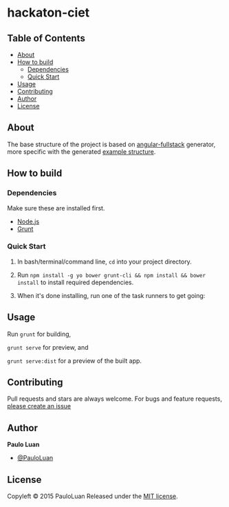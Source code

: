 # hackaton-ciet


## Table of Contents
<!-- toc -->
* [About](#about)
* [How to build](#how-to-build)
  * [Dependencies](#dependencies)
  * [Quick Start](#quick-start)
* [Usage](#usage)
* [Contributing](#contributing)
* [Author](#author)
* [License](#license)

<!-- toc stop -->

<!-- ps: table of contents generated by [readme-toc](https://www.npmjs.com/package/readme-toc) plugin. -->

## About

The base structure of the project is based on [angular-fullstack](https://github.com/DaftMonk/generator-angular-fullstack) generator, more specific with the generated [example structure](https://github.com/DaftMonk/fullstack-demo).

## How to build

### Dependencies
Make sure these are installed first.

* [Node.js](http://nodejs.org)
* [Grunt](http://gruntjs.com/)

### Quick Start

1. In bash/terminal/command line, `cd` into your project directory.

2. Run `npm install -g yo bower grunt-cli && npm install && bower install` to install required dependencies.

3. When it's done installing, run one of the task runners to get going:

## Usage

Run `grunt` for building,

`grunt serve` for preview, and

`grunt serve:dist` for a preview of the built app.


## Contributing

Pull requests and stars are always welcome. For bugs and feature requests, [please create an issue](https://github.com/transparenciasjc/velorio-da-aguaissues/new)

## Author

**Paulo Luan**

+ [@PauloLuan](https://github.com/PauloLuan)

## License

Copyleft © 2015 PauloLuan
Released under the [MIT license](https://github.com/transparenciasjc/velorio-da-aguablob/master/LICENSE).
